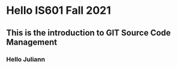 # Hello IS601 Fall 2021
## This is the introduction to GIT Source Code Management
### Hello Juliann
